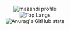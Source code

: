 <div align="center">
  
![mazandi profile](http://mazandi.herokuapp.com/api?handle=flawed&theme=(cold))
<br/>
![Top Langs](https://github-readme-stats.vercel.app/api/top-langs/?username=f1awed&layout=compact&theme=material-palenight)
<br/>
![Anurag's GitHub stats](https://github-readme-stats.vercel.app/api?username=f1awed&theme=material-palenight&show_icons=true)

</div>
